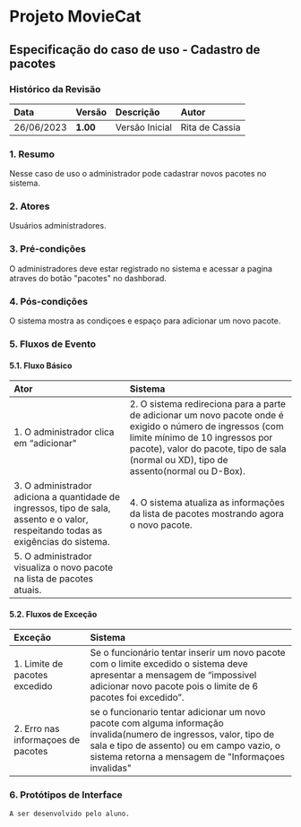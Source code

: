 # Projeto MovieCat

## Especificação do caso de uso - Cadastro de pacotes

### Histórico da Revisão 

|  Data  | Versão | Descrição | Autor |
|:-------|:-------|:----------|:------|
| 26/06/2023 | **1.00** | Versão Inicial  | Rita de Cassia |

### 1. Resumo 

Nesse caso de uso o administrador pode cadastrar novos pacotes no sistema.

### 2. Atores 

Usuários administradores.

### 3. Pré-condições

O administradores deve estar registrado no sistema e acessar a pagina atraves do botão "pacotes" no dashborad.

### 4. Pós-condições

O sistema mostra as condiçoes e espaço para adicionar um novo pacote.

### 5. Fluxos de Evento

#### 5.1. Fluxo Básico

| Ator   | Sistema |
|:-------|:--------|
| 1. O administrador clica em “adicionar"| 2. O sistema redireciona para a parte de adicionar um novo pacote onde é exigido o número de ingressos (com limite mínimo de 10 ingressos por pacote), valor do pacote, tipo de sala (normal ou XD), tipo de assento(normal ou D-Box).|
| 3. O administrador adiciona a quantidade de ingressos, tipo de sala, assento e o valor, respeitando todas as exigências do sistema.| 4. O sistema atualiza as informações da lista de pacotes mostrando agora o novo pacote.|
| 5. O administrador visualiza o novo pacote na lista de pacotes atuais. |

#### 5.2. Fluxos de Exceção

| Exceção | Sistema |
|:--------|:--------|
| 1. Limite de pacotes excedido| Se o funcionário tentar inserir um novo pacote com o limite excedido o sistema deve apresentar a mensagem de “impossivel adicionar novo pacote  pois o limite de 6 pacotes foi excedido”. |
| 2. Erro nas informaçoes de pacotes | se o funcionario tentar adicionar um novo pacote com alguma informação invalida(numero de ingressos, valor, tipo de sala e tipo de assento) ou em campo vazio, o sistema retorna a mensagem de "Informaçoes invalidas" |


### 6. Protótipos de Interface
`A ser desenvolvido pelo aluno.`
